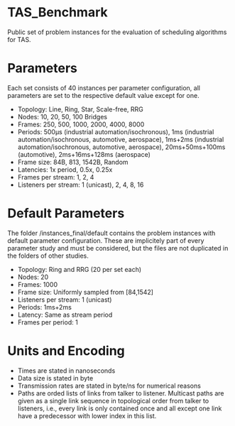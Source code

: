 # TAS_Benchmark
Public set of problem instances for the evaluation of scheduling algorithms for TAS.


# Parameters
Each set consists of 40 instances per parameter configuration, all parameters are set to the respective default value except for one.
- Topology: Line, Ring, Star, Scale-free, RRG
- Nodes: 10, 20, 50, 100 Bridges
- Frames: 250, 500, 1000, 2000, 4000, 8000
- Periods: 500µs (industrial automation/isochronous), 1ms (industrial automation/isochronous, automotive, aerospace), 1ms+2ms (industrial automation/isochronous, automotive, aerospace), 20ms+50ms+100ms (automotive), 2ms+16ms+128ms (aerospace)
- Frame size: 84B, 813, 1542B, Random
- Latencies: 1x period, 0.5x, 0.25x
- Frames per stream: 1, 2, 4
- Listeners per stream: 1 (unicast), 2, 4, 8, 16


# Default Parameters
The folder /instances_final/default contains the problem instances with default parameter configuration. These are implicitely part of every parameter study and must be considered, but the files are not duplicated in the folders of other studies.
- Topology: Ring and RRG (20 per set each)
- Nodes: 20
- Frames: 1000
- Frame size: Uniformly sampled from [84,1542]
- Listeners per stream: 1 (unicast)
- Periods: 1ms+2ms
- Latency: Same as stream period
- Frames per period: 1

# Units and Encoding
- Times are stated in nanoseconds
- Data size is stated in byte
- Transmission rates are stated in byte/ns for numerical reasons
- Paths are orded lists of links from talker to listener. Multicast paths are given as a single link sequence in topological order from talker to listeners, i.e., every link is only contained once and all except one link have a predecessor with lower index in this list.
